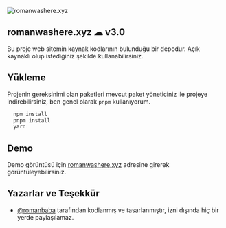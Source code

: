 
![romanwashere.xyz]([https://cdn.discordapp.com/attachments/1140699500311236719/1179468189114048533/1_-bG_xAqurVd0T35ulOYu0Q_1.png](https://cdn.discordapp.com/attachments/1140699500311236719/1179468189114048533/1_-bG_xAqurVd0T35ulOYu0Q_1.png?ex=679276d9&is=67912559&hm=0b798a2634ee07caf5fdb78193d18ad102a5131a5eb07423b063403c9269cd61&))
## romanwashere.xyz ☁ v3.0
Bu proje web sitemin kaynak kodlarının bulunduğu bir depodur. Açık kaynaklı olup istediğiniz şekilde kullanabilirsiniz.


  
## Yükleme 
Projenin gereksinimi olan paketleri mevcut paket yöneticiniz ile projeye indirebilirsiniz, ben genel olarak `pnpm` kullanıyorum.

```bash 
  npm install
  pnpm install
  yarn
```
    
## Demo
Demo görüntüsü için [romanwashere.xyz](https://romanbaba.now.sh/) adresine girerek görüntüleyebilirsiniz.

  
## Yazarlar ve Teşekkür

- [@romanbaba](https://www.github.com/romanbaba) tarafından kodlanmış ve tasarlanmıştır, izni dışında hiç bir yerde paylaşılamaz.

  
